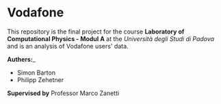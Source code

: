# Vodafone

This repository is the final project for the course __Laboratory of Computational Physics - Modul A__ at the _Università degli Studi di Padova_ and is an analysis of Vodafone users' data. 

__Authers:___
- Simon Barton
- Philipp Zehetner

__Supervised by__ Professor Marco Zanetti
